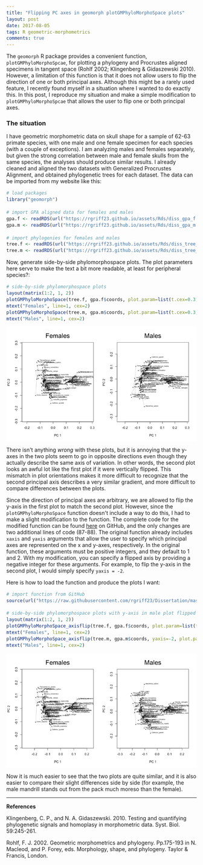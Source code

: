```yaml
---
title: "Flipping PC axes in geomorph plotGMPhyloMorphoSpace plots"
layout: post
date: 2017-08-05
tags: R geometric-morphometrics
comments: true
---
```




The `geomorph` R package provides a convenient function, `plotGMPhyloMorphoSpcae`, for plotting a phylogeny and Procrustes aligned specimens in tangent space (Rohlf 2002; Klingenberg & Gidaszewski 2010). However, a limitation of this function is that it does not allow users to flip the direction of one or both principal axes. Although this might be a rarely used feature, I recently found myself in a situation where I wanted to do exactly this. In this post, I reproduce my situation and make a simple modification to `plotGMPhyloMorphoSpcae` that allows the user to flip one or both principal axes.

### The situation

I have geometric morphometric data on skull shape for a sample of 62-63 primate species, with one male and one female specimen for each species (with a couple of exceptions). I am analyzing males and females separately, but given the strong correlation between male and female skulls from the same species, the analyses should produce similar results. I already cleaned and aligned the two datasets with Generalized Procrustes Alignment, and obtained phylogenetic trees for each dataset. The data can be imported from my website like this: 


```r
# load packages
library("geomorph")

# import GPA aligned data for females and males
gpa.f <- readRDS(url("https://rgriff23.github.io/assets/Rds/diss_gpa_f.Rds"))
gpa.m <- readRDS(url("https://rgriff23.github.io/assets/Rds/diss_gpa_m.Rds"))

# import phylogenies for females and males
tree.f <- readRDS(url("https://rgriff23.github.io/assets/Rds/diss_tree_f.Rds"))
tree.m <- readRDS(url("https://rgriff23.github.io/assets/Rds/diss_tree_m.Rds"))
```

Now, generate side-by-side phylomorphospace plots. The plot parameters here serve to make the text a bit more readable, at least for peripheral species?:


```r
# side-by-side phylomorphospace plots
layout(matrix(1:2, 1, 2))
plotGMPhyloMorphoSpace(tree.f, gpa.f$coords, plot.param=list(t.cex=0.3, n.cex=0.3, lwd=0.3, txt.cex=0.5))
mtext("Females", line=1, cex=2)
plotGMPhyloMorphoSpace(tree.m, gpa.m$coords, plot.param=list(t.cex=0.3, n.cex=0.3, lwd=0.3, txt.cex=0.5))
mtext("Males", line=1, cex=2)
```

<img src="/assets/Rfigs/post_2017-08_phylomorphospace-1.png" title="plot of chunk post_2017-08_phylomorphospace" alt="plot of chunk post_2017-08_phylomorphospace" style="display: block; margin: auto;" />

There isn't anything *wrong* with these plots, but it is annoying that the y-axes in the two plots seem to go in opposite directions even though they actually describe the same axis of variation. In other words, the second plot looks an awful lot like the first plot if it were vertically flipped. This mismatch in plot orientations makes it more difficult to recognize that the second principal axis describes a very similar gradient, and more difficult to compare differences between the plots. 

Since the direction of principal axes are arbitrary, we are allowed to flip the y-axis in the first plot to match the second plot. However, since the `plotGMPhyloMorphoSpace` function doesn't include a way to do this, I had to make a slight modification to the function. The complete code for the modified function can be found [here](https://github.com/rgriff23/Dissertation/blob/master/Chapter_5/R/plotGMPhyloMorphoSpace_axisflip.R) on GitHub, and the only changes are two additional lines of code (87-88). The original function already includes `xaxis` and `yaxis` arguments that allow the user to specify which principal axes are represented on the x and y-axes, respectively. In the original function, these arguments must be positive integers, and they default to 1 and 2. With my modification, you can specify a flipped axis by providing a negative integer for these arguments. For example, to flip the y-axis in the second plot, I would simply specify `yaxis = -2`.

Here is how to load the function and produce the plots I want:


```r
# import function from GitHub
source(url("https://raw.githubusercontent.com/rgriff23/Dissertation/master/Chapter_5/R/plotGMPhyloMorphoSpace_axisflip.R"))

# side-by-side phylomorphospace plots with y-axis in male plot flipped
layout(matrix(1:2, 1, 2))
plotGMPhyloMorphoSpace_axisflip(tree.f, gpa.f$coords, plot.param=list(t.cex=0.3, n.cex=0.3, lwd=0.3, txt.cex=0.5))
mtext("Females", line=1, cex=2)
plotGMPhyloMorphoSpace_axisflip(tree.m, gpa.m$coords, yaxis=-2, plot.param=list(t.cex=0.3, n.cex=0.3, lwd=0.3, txt.cex=0.5))
mtext("Males", line=1, cex=2)
```

<img src="/assets/Rfigs/post_2017-08_phylomorphospace_axisflip-1.png" title="plot of chunk post_2017-08_phylomorphospace_axisflip" alt="plot of chunk post_2017-08_phylomorphospace_axisflip" style="display: block; margin: auto;" />

Now it is much easier to see that the two plots are quite similar, and it is also easier to compare their slight differences side by side (for example, the male mandrill stands out from the pack much moreso than the female). 

___

**References**

Klingenberg, C. P., and N. A. Gidaszewski. 2010. Testing and quantifying phylogenetic signals and homoplasy in morphometric data. Syst. Biol. 59:245-261.

Rohlf, F. J. 2002. Geometric morphometrics and phylogeny. Pp.175-193 in N. Macleod, and P. Forey, eds. Morphology, shape, and phylogeny. Taylor & Francis, London.


